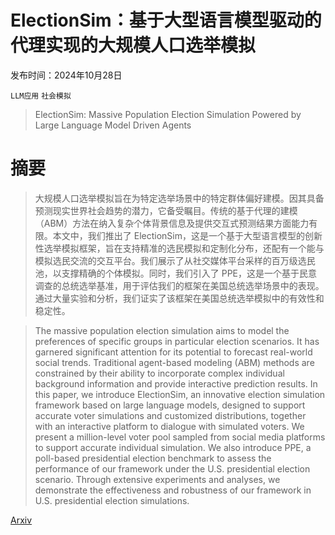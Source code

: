 # ElectionSim：基于大型语言模型驱动的代理实现的大规模人口选举模拟

发布时间：2024年10月28日

`LLM应用` `社会模拟`

> ElectionSim: Massive Population Election Simulation Powered by Large Language Model Driven Agents

# 摘要

> 大规模人口选举模拟旨在为特定选举场景中的特定群体偏好建模。因其具备预测现实世界社会趋势的潜力，它备受瞩目。传统的基于代理的建模（ABM）方法在纳入复杂个体背景信息及提供交互式预测结果方面能力有限。本文中，我们推出了 ElectionSim，这是一个基于大型语言模型的创新性选举模拟框架，旨在支持精准的选民模拟和定制化分布，还配有一个能与模拟选民交流的交互平台。我们展示了从社交媒体平台采样的百万级选民池，以支撑精确的个体模拟。同时，我们引入了 PPE，这是一个基于民意调查的总统选举基准，用于评估我们的框架在美国总统选举场景中的表现。通过大量实验和分析，我们证实了该框架在美国总统选举模拟中的有效性和稳定性。

> The massive population election simulation aims to model the preferences of specific groups in particular election scenarios. It has garnered significant attention for its potential to forecast real-world social trends. Traditional agent-based modeling (ABM) methods are constrained by their ability to incorporate complex individual background information and provide interactive prediction results. In this paper, we introduce ElectionSim, an innovative election simulation framework based on large language models, designed to support accurate voter simulations and customized distributions, together with an interactive platform to dialogue with simulated voters. We present a million-level voter pool sampled from social media platforms to support accurate individual simulation. We also introduce PPE, a poll-based presidential election benchmark to assess the performance of our framework under the U.S. presidential election scenario. Through extensive experiments and analyses, we demonstrate the effectiveness and robustness of our framework in U.S. presidential election simulations.

[Arxiv](https://arxiv.org/abs/2410.20746)